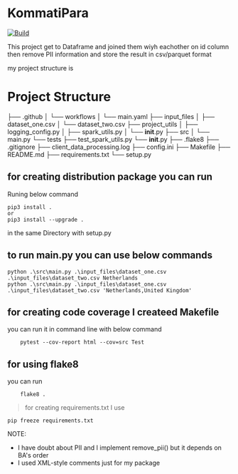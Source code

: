 # KommatiPara
[![Build](https://github.com/mortezazahedia/KommatiPara/actions/workflows/main.yaml/badge.svg)](https://github.com/mortezazahedia/KommatiPara/actions/workflows/main.yaml)

This project get to Dataframe and joined them wiyh eachother on id column then remove PII information and store the result in csv/parquet format

my project structure is
# Project Structure

├── .github
│   └── workflows
│       └── main.yaml
├── input_files
│   ├── dataset_one.csv
│   └── dataset_two.csv
├── project_utils
│   ├── logging_config.py
│   ├── spark_utils.py
│   └── __init__.py
├── src
│   └── main.py
└── tests
    ├── test_spark_utils.py
    └── __init__.py
├── .flake8
├── .gitignore
├── client_data_processing.log
├── config.ini
├── Makefile
├── README.md
├── requirements.txt
└── setup.py




## for creating distribution package you can run  
Runing below command
```commandline
pip3 install . 
or
pip3 install --upgrade .
```
in the same Directory with setup.py 
  
## to run main.py you can use below commands
```commandline
python .\src\main.py .\input_files\dataset_one.csv .\input_files\dataset_two.csv Netherlands
python .\src\main.py .\input_files\dataset_one.csv .\input_files\dataset_two.csv 'Netherlands,United Kingdom'
```

## for creating code coverage I createed Makefile
you can run it in command line with below command
```commandline
	pytest --cov-report html --cov=src Test
```

## for using flake8
you can run
```commandline
	flake8 .
```

> for creating requirements.txt I use
 ```
 pip freeze requirements.txt
 ```

NOTE:
- I have doubt about PII and I implement remove_pii() but it depends on BA's order
- I used XML-style comments just for my package 
